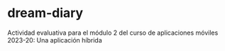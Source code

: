 # dream-diary
Actividad evaluativa para el módulo 2 del curso de aplicaciones móviles 2023-20: Una aplicación híbrida
